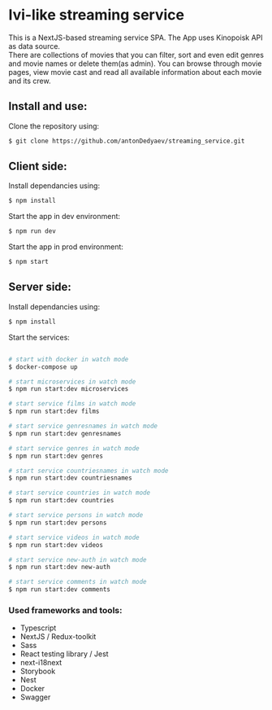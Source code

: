 # Ivi-like streaming service

This is a NextJS-based streaming service SPA. The App uses Kinopoisk API as data source.  
There are collections of movies that you can filter, sort and even edit genres and movie names or delete them(as admin).
You can browse through movie pages, view movie cast and read all available information about each movie and its crew.

## Install and use:

Clone the repository using:

```sh
$ git clone https://github.com/antonDedyaev/streaming_service.git
```

## Client side:

Install dependancies using:

```sh
$ npm install
```

Start the app in dev environment:

```sh
$ npm run dev
```

Start the app in prod environment:

```sh
$ npm start
```

## Server side:

Install dependancies using:

```bash
$ npm install
```

Start the services:

```bash

# start with docker in watch mode
$ docker-compose up
```

```bash
# start microservices in watch mode
$ npm run start:dev microservices

# start service films in watch mode
$ npm run start:dev films

# start service genresnames in watch mode
$ npm run start:dev genresnames

# start service genres in watch mode
$ npm run start:dev genres

# start service countriesnames in watch mode
$ npm run start:dev countriesnames

# start service countries in watch mode
$ npm run start:dev countries

# start service persons in watch mode
$ npm run start:dev persons

# start service videos in watch mode
$ npm run start:dev videos

# start service new-auth in watch mode
$ npm run start:dev new-auth

# start service comments in watch mode
$ npm run start:dev comments
```

### Used frameworks and tools:

- Typescript
- NextJS / Redux-toolkit
- Sass
- React testing library / Jest
- next-i18next
- Storybook
- Nest
- Docker
- Swagger
